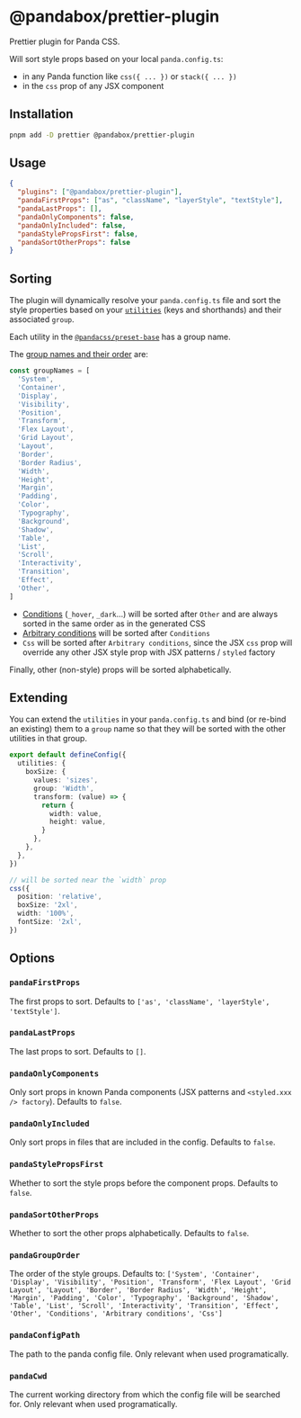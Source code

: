 # @pandabox/prettier-plugin

Prettier plugin for Panda CSS.

Will sort style props based on your local `panda.config.ts`:

- in any Panda function like `css({ ... })` or `stack({ ... })`
- in the `css` prop of any JSX component

## Installation

```bash
pnpm add -D prettier @pandabox/prettier-plugin
```

## Usage

```json
{
  "plugins": ["@pandabox/prettier-plugin"],
  "pandaFirstProps": ["as", "className", "layerStyle", "textStyle"],
  "pandaLastProps": [],
  "pandaOnlyComponents": false,
  "pandaOnlyIncluded": false,
  "pandaStylePropsFirst": false,
  "pandaSortOtherProps": false
}
```

## Sorting

The plugin will dynamically resolve your `panda.config.ts` file and sort the style properties based on your
[`utilities`](https://panda-css.com/docs/customization/utilities) (keys and shorthands) and their associated `group`.

Each utility in the [`@pandacss/preset-base`](https://github.com/chakra-ui/panda/pull/2269/files) has a group name.

The
[group names and their order](https://github.com/astahmer/pandakit/blob/5e3d5cb6c5bbed211c3bf608b69b307568cdff06/packages/prettier-plugin/src/get-priority-index.ts#L7)
are:

```ts
const groupNames = [
  'System',
  'Container',
  'Display',
  'Visibility',
  'Position',
  'Transform',
  'Flex Layout',
  'Grid Layout',
  'Layout',
  'Border',
  'Border Radius',
  'Width',
  'Height',
  'Margin',
  'Padding',
  'Color',
  'Typography',
  'Background',
  'Shadow',
  'Table',
  'List',
  'Scroll',
  'Interactivity',
  'Transition',
  'Effect',
  'Other',
]
```

- [Conditions](https://panda-css.com/docs/concepts/conditional-styles) (`_hover`, `_dark`...) will be sorted after
  `Other` and are always sorted in the same order as in the generated CSS
- [Arbitrary conditions](https://panda-css.com/docs/concepts/conditional-styles#arbitrary-selectors) will be sorted
  after `Conditions`
- `Css` will be sorted after `Arbitrary conditions`, since the JSX `css` prop will override any other JSX style prop
  with JSX patterns / `styled` factory

Finally, other (non-style) props will be sorted alphabetically.

## Extending

You can extend the `utilities` in your `panda.config.ts` and bind (or re-bind an existing) them to a `group` name so
that they will be sorted with the other utilities in that group.

```ts
export default defineConfig({
  utilities: {
    boxSize: {
      values: 'sizes',
      group: 'Width',
      transform: (value) => {
        return {
          width: value,
          height: value,
        }
      },
    },
  },
})

// will be sorted near the `width` prop
css({
  position: 'relative',
  boxSize: '2xl',
  width: '100%',
  fontSize: '2xl',
})
```

## Options

### `pandaFirstProps`

The first props to sort. Defaults to `['as', 'className', 'layerStyle', 'textStyle']`.

### `pandaLastProps`

The last props to sort. Defaults to `[]`.

### `pandaOnlyComponents`

Only sort props in known Panda components (JSX patterns and `<styled.xxx /> factory`). Defaults to `false`.

### `pandaOnlyIncluded`

Only sort props in files that are included in the config. Defaults to `false`.

### `pandaStylePropsFirst`

Whether to sort the style props before the component props. Defaults to `false`.

### `pandaSortOtherProps`

Whether to sort the other props alphabetically. Defaults to `false`.

### `pandaGroupOrder`

The order of the style groups. Defaults to:
`['System', 'Container', 'Display', 'Visibility', 'Position', 'Transform', 'Flex Layout', 'Grid Layout', 'Layout', 'Border', 'Border Radius', 'Width', 'Height', 'Margin', 'Padding', 'Color', 'Typography', 'Background', 'Shadow', 'Table', 'List', 'Scroll', 'Interactivity', 'Transition', 'Effect', 'Other', 'Conditions', 'Arbitrary conditions', 'Css']`

### `pandaConfigPath`

The path to the panda config file. Only relevant when used programatically.

### `pandaCwd`

The current working directory from which the config file will be searched for. Only relevant when used programatically.
